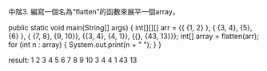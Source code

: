 中階3.
編寫一個名為“flatten”的函數來展平一個array。

public static void main(String[] args) {
int[][][] arr = {{ {1, 2} }, { {3, 4}, {5}, {6} }, { {7, 8}, {9, 10}}, {{3, 4}, {4, 1}}, {{}, {43, 13}}};
int[] array = flatten(arr);
for (int n : array) {
System.out.print(n + " ");
}
}


result:
1 2 3 4 5 6 7 8 9 10 3 4 4 1 43 13



